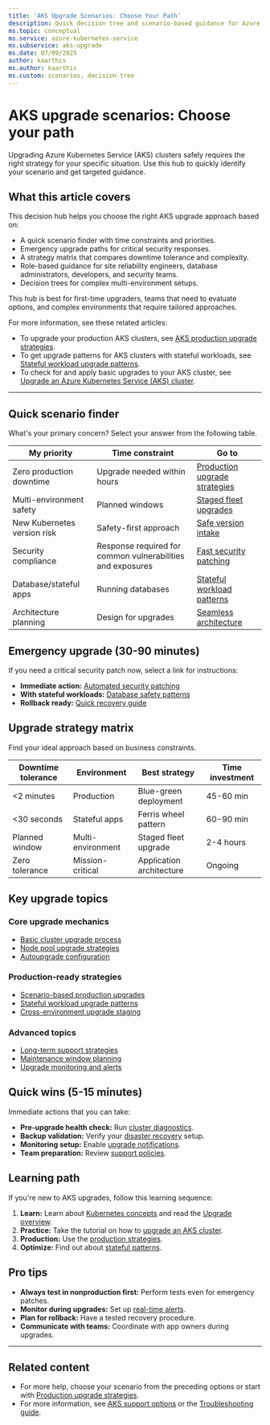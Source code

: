 ```yaml
---
title: 'AKS Upgrade Scenarios: Choose Your Path'
description: Quick decision tree and scenario-based guidance for Azure Kubernetes Service cluster upgrades based on your specific business needs and constraints.
ms.topic: conceptual
ms.service: azure-kubernetes-service
ms.subservice: aks-upgrade
ms.date: 07/09/2025
author: kaarthis
ms.author: kaarthis
ms.custom: scenarios, decision-tree
---
```


# AKS upgrade scenarios: Choose your path

Upgrading Azure Kubernetes Service (AKS) clusters safely requires the right strategy for your specific situation. Use this hub to quickly identify your scenario and get targeted guidance.

## What this article covers

This decision hub helps you choose the right AKS upgrade approach based on:

- A quick scenario finder with time constraints and priorities.
- Emergency upgrade paths for critical security responses.
- A strategy matrix that compares downtime tolerance and complexity.
- Role-based guidance for site reliability engineers, database administrators, developers, and security teams.
- Decision trees for complex multi-environment setups.

This hub is best for first-time upgraders, teams that need to evaluate options, and complex environments that require tailored approaches.

For more information, see these related articles:

- To upgrade your production AKS clusters, see [AKS production upgrade strategies](aks-production-upgrade-strategies.md).
- To get upgrade patterns for AKS clusters with stateful workloads, see [Stateful workload upgrade patterns](stateful-workload-upgrades.md).
- To check for and apply basic upgrades to your AKS cluster, see [Upgrade an Azure Kubernetes Service (AKS) cluster](upgrade-aks-cluster.md).

---

## Quick scenario finder

What's your primary concern? Select your answer from the following table.

| My priority | Time constraint | Go to |
|-------------|----------------|-------|
| Zero production downtime | Upgrade needed within hours | [Production upgrade strategies](aks-production-upgrade-strategies.md#scenario-1-minimal-downtime-production-upgrades) |
| Multi-environment safety | Planned windows | [Staged fleet upgrades](aks-production-upgrade-strategies.md#scenario-2-stage-upgrades-across-environments) |
| New Kubernetes version risk | Safety-first approach | [Safe version intake](aks-production-upgrade-strategies.md#scenario-3-safe-kubernetes-version-intake) |
| Security compliance | Response required for common vulnerabilities and exposures  | [Fast security patching](aks-production-upgrade-strategies.md#scenario-4-fastest-security-patch-deployment) |
| Database/stateful apps | Running databases | [Stateful workload patterns](stateful-workload-upgrades.md) |
| Architecture planning | Design for upgrades | [Seamless architecture](aks-production-upgrade-strategies.md#scenario-5-application-architecture-for-seamless-upgrades) |

## Emergency upgrade (30-90 minutes)

If you need a critical security patch now, select a link for instructions:

- **Immediate action:** [Automated security patching](aks-production-upgrade-strategies.md#scenario-4-fastest-security-patch-deployment)
- **With stateful workloads:** [Database safety patterns](stateful-workload-upgrades.md#emergency-upgrade-checklist)
- **Rollback ready:** [Quick recovery guide](aks-production-upgrade-strategies.md#emergency-rollback-procedures)

## Upgrade strategy matrix

Find your ideal approach based on business constraints.

| Downtime tolerance | Environment | Best strategy | Time investment |
|-------------------|-------------|---------------|----------------|
| <2 minutes | Production | Blue-green deployment | 45-60 min |
| <30 seconds | Stateful apps | Ferris wheel pattern | 60-90 min |
| Planned window | Multi-environment | Staged fleet upgrade | 2-4 hours |
| Zero tolerance | Mission-critical | Application architecture | Ongoing |

## Key upgrade topics

### Core upgrade mechanics

- [Basic cluster upgrade process](upgrade-aks-cluster.md)
- [Node pool upgrade strategies](upgrade-cluster.md)
- [Autoupgrade configuration](auto-upgrade-cluster.md)

### Production-ready strategies

- [Scenario-based production upgrades](aks-production-upgrade-strategies.md)
- [Stateful workload upgrade patterns](stateful-workload-upgrades.md)
- [Cross-environment upgrade staging](aks-production-upgrade-strategies.md#scenario-2-stage-upgrades-across-environments)

### Advanced topics

- [Long-term support strategies](long-term-support.md)
- [Maintenance window planning](planned-maintenance.md)
- [Upgrade monitoring and alerts](aks-communication-manager.md)

## Quick wins (5-15 minutes)

Immediate actions that you can take:

- **Pre-upgrade health check:** Run [cluster diagnostics](aks-diagnostics.md).
- **Backup validation:** Verify your [disaster recovery](ha-dr-overview.md) setup.
- **Monitoring setup:** Enable [upgrade notifications](aks-communication-manager.md).
- **Team preparation:** Review [support policies](support-policies.md).

## Learning path

If you're new to AKS upgrades, follow this learning sequence:

1. **Learn:** Learn about [Kubernetes concepts](core-aks-concepts.md) and read the [Upgrade overview](upgrade-cluster.md).
1. **Practice:** Take the tutorial on how to [upgrade an AKS cluster](tutorial-kubernetes-upgrade-cluster.md).
1. **Production:** Use the [production strategies](aks-production-upgrade-strategies.md).
1. **Optimize:** Find out about [stateful patterns](stateful-workload-upgrades.md).

## Pro tips

- **Always test in nonproduction first:** Perform tests even for emergency patches.
- **Monitor during upgrades:** Set up [real-time alerts](aks-communication-manager.md).
- **Plan for rollback:** Have a tested recovery procedure.
- **Communicate with teams:** Coordinate with app owners during upgrades.

---

## Related content

- For more help, choose your scenario from the preceding options or start with [Production upgrade strategies](aks-production-upgrade-strategies.md).
- For more information, see [AKS support options](aks-support-help.md) or the [Troubleshooting guide](./upgrade-cluster.md#common-upgrade-scenarios-and-recommendations).
